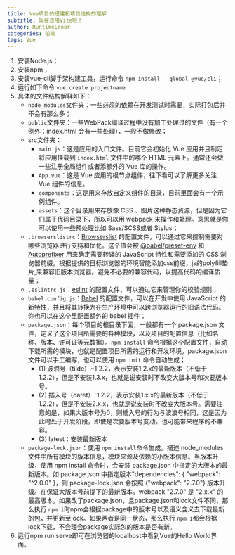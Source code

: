 ```yaml
---
title: Vue项目的搭建和项目结构的理解
subtitle: 现在该用Vite啦！
author: RuntimeEroor
categories: 前端
tags: Vue
---
```

1. 安装Node.js；
2. 安装npm；
3. 安装vue-cli脚手架构建工具，运行命令 `npm install --global @vue/cli`；
4. 运行如下命令 `vue create projectname`
5. 具体的文件结构解释如下：
   * `node_modules`文件夹：一些必须的依赖在开发测试时需要，实际打包后并不会有那么多；
   * `public`文件夹：一些WebPack编译过程中没有加工处理过的文件（有一个例外：index.html 会有一些处理），一般不做修改；
   * src文件夹：
     * `main.js`：这是应用的入口文件。目前它会初始化 Vue 应用并且制定将应用挂载到  `index.html` 文件中的哪个 HTML 元素上。通常还会做一些注册全局组件或者添额外的 Vue 库的操作。
     * `App.vue`：这是 Vue 应用的根节点组件，往下看可以了解更多关注 Vue 组件的信息。
     * `components`：这是用来存放自定义组件的目录，目前里面会有一个示例组件。
     * `assets`：这个目录用来存放像 CSS 、图片这种静态资源，但是因为它们属于代码目录下，所以可以用 webpack 来操作和处理。意思就是你可以使用一些预处理比如 Sass/SCSS或者 Stylus；
   * `.browserslistrc`：[Browserslist](https://github.com/browserslist/browserslist) 的配置文件，可以通过它来控制需要对哪些浏览器进行支持和优化。这个值会被 [@babel/preset-env](https://new.babeljs.io/docs/en/next/babel-preset-env.html) 和 [Autoprefixer](https://github.com/postcss/autoprefixer) 用来确定需要转译的 JavaScript 特性和需要添加的 CSS 浏览器前缀。根据提供的目标浏览器的环境智能添加css前缀，js的polyfill垫片,来兼容旧版本浏览器。避免不必要的兼容代码，以提高代码的编译质量；
   * `.eslintrc.js`：[eslint](https://eslint.org/) 的配置文件，可以通过它来管理你的校验规则；
   * `babel.config.js`：[Babel](https://babeljs.io/) 的配置文件，可以在开发中使用 JavaScript 的新特性，并且将其转换为在生产环境中可以跨浏览器运行的旧语法代码。你也可以在这个里配置额外的 babel 插件；
   * `package.json`：每个项目的根目录下面，一般都有一个 package.json 文件，定义了这个项目所需要的各种模块，以及项目的配置信息（比如名称、版本、许可证等元数据）。`npm install` 命令根据这个配置文件，自动下载所需的模块，也就是配置项目所需的运行和开发环境。package.json 文件可以手工编写，也可以使用 `npm init` 命令自动生成；
     * (1) 波浪号（tilde）~1.2.2，表示安装1.2.x的最新版本（不低于1.2.2），但是不安装1.3.x，也就是说安装时不改变大版本号和次要版本号。
     * (2) 插入号（caret）ˆ1.2.2，表示安装1.x.x的最新版本（不低于1.2.2），但是不安装2.x.x，也就是说安装时不改变大版本号。需要注意的是，如果大版本号为0，则插入号的行为与波浪号相同，这是因为此时处于开发阶段，即使是次要版本号变动，也可能带来程序的不兼容。
     * (3) latest：安装最新版本
   * `package-lock.json`：使用 `npm install`命令生成。描述 node_modules 文件中所有模块的版本信息，模块来源及依赖的小版本信息。当版本升级，使用 npm install 命令时，会安装 package.json 中指定的大版本的最新版本。如 package.json 中指定版本"dependencies": { "webpack": "^2.0.0" }，则 package-lock.json 会按照 {"webpack": "2.7.0"} 版本升级。在保证大版本号前提下的最新版本。webpack "2.7.0" 是 "2.x.x" 的最高版本。如果改了package.json，且package.json和lock文件不同，那么执行 `npm i`时npm会根据package中的版本号以及语义含义去下载最新的包，并更新至lock。如果两者是同一状态，那么执行 `npm i`都会根据lock下载，不会理会package实际包的版本是否有新。
6. 运行npm run serve即可在浏览器的localhost中看到Vue的Hello World界面。
